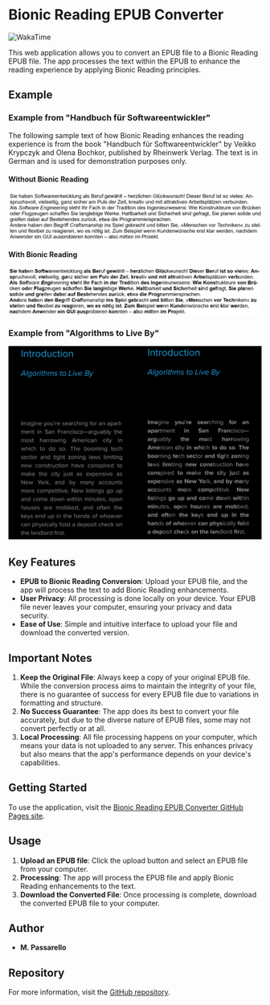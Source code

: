 # Bionic Reading EPUB Converter

![WakaTime](https://waka.mpassarello.de/api/badge/MaxP/interval:any/project:bionic-reading-epub-converter?label=Project%20time)

This web application allows you to convert an EPUB file to a Bionic Reading EPUB file. The app processes the text within the EPUB to enhance the reading experience by applying Bionic Reading principles.

## Example

### Example from "Handbuch für Softwareentwickler"

The following sample text of how Bionic Reading enhances the reading experience is from the book "Handbuch für Softwareentwickler" by Veikko Krypczyk and Olena Bochkor, published by Rheinwerk Verlag. The text is in German and is used for demonstration purposes only.

#### Without Bionic Reading
![Without Bionic Reading](img/withoutBionicReading.png)

#### With Bionic Reading
![With Bionic Reading](img/withBionicReading.png)

### Example from "Algorithms to Live By"

![Algorithms to Live By](img/algorithmsToLiveBy.jpeg)

## Key Features

- **EPUB to Bionic Reading Conversion**: Upload your EPUB file, and the app will process the text to add Bionic Reading enhancements.
- **User Privacy**: All processing is done locally on your device. Your EPUB file never leaves your computer, ensuring your privacy and data security.
- **Ease of Use**: Simple and intuitive interface to upload your file and download the converted version.

## Important Notes

1. **Keep the Original File**: Always keep a copy of your original EPUB file. While the conversion process aims to maintain the integrity of your file, there is no guarantee of success for every EPUB file due to variations in formatting and structure.
2. **No Success Guarantee**: The app does its best to convert your file accurately, but due to the diverse nature of EPUB files, some may not convert perfectly or at all.
3. **Local Processing**: All file processing happens on your computer, which means your data is not uploaded to any server. This enhances privacy but also means that the app's performance depends on your device's capabilities.

## Getting Started

To use the application, visit the [Bionic Reading EPUB Converter GitHub Pages site](https://pxammaxp.github.io/bionic-reading-epub-converter-webapp/).

## Usage

1. **Upload an EPUB file**: Click the upload button and select an EPUB file from your computer.
2. **Processing**: The app will process the EPUB file and apply Bionic Reading enhancements to the text.
3. **Download the Converted File**: Once processing is complete, download the converted EPUB file to your computer.

## Author

- **M. Passarello**

## Repository

For more information, visit the [GitHub repository](https://github.com/PxaMMaxP/bionic-reading-epub-converter-webapp).
